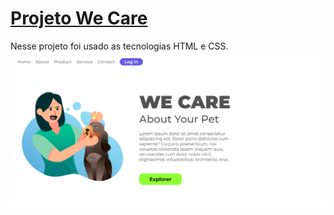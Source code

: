 # [Projeto We Care](https://suzimaramoura.github.io/projeto-we-care01/)
Nesse projeto foi usado as tecnologias HTML e CSS.<br>
 <img src="img/imagem-readme (4).png" alt="Imagem do projeto" width="800" />
